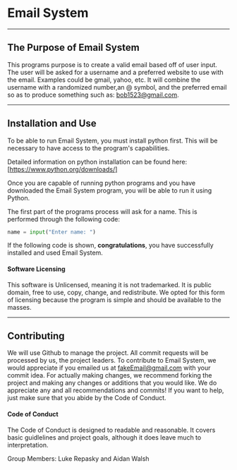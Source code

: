 # Email System
---

## The Purpose of Email System
This programs purpose is to create a valid email based off of user input. The user will be asked for a username and a preferred website to use with the email. Examples could be gmail, yahoo, etc. It will combine the username with a randomized number,an @ symbol, and the preferred email so as to produce something such as: bob1523@gmail.com.

---
## Installation and Use
To be able to run Email System, you must install python first. This will be necessary to have access to the program's capabilities.

Detailed information on python installation can be found here: [https://www.python.org/downloads/]

Once you are capable of running python programs and you have downloaded the Email System program, you will be able to run it using Python.

The first part of the programs process will ask for a name. This is performed through the following code:

```python
name = input("Enter name: ")
```

If the following code is shown, **congratulations**, you have successfully installed and used Email System.

#### Software Licensing
This software is Unlicensed, meaning it is not trademarked. It is public domain, free to use, copy, change, and redistribute. We opted for this form of licensing because the program is simple and should be available to the masses.

---
## Contributing
We will use Github to manage the project.  All commit requests will be processed by us, the project leaders.
To contribute to Email System, we would appreciate if you emailed us at fakeEmail@gmail.com with your commit idea.  For actually making changes, we recommend forking the project and making any changes or additions that you would like.  We do appreciate any and all recommendations and commits!  If you want to help, just make sure that you abide by the Code of Conduct.

#### Code of Conduct
The Code of Conduct is designed to readable and reasonable.  It covers basic guidlelines and project goals, although it does leave much to interpretation.  




Group Members: Luke Repasky and Aidan Walsh

